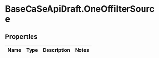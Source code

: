 # BaseCaSeApiDraft.OneOffilterSource

## Properties
Name | Type | Description | Notes
------------ | ------------- | ------------- | -------------
